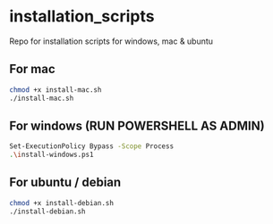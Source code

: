 # installation_scripts
Repo for installation scripts for windows, mac & ubuntu


## For mac
```bash
chmod +x install-mac.sh
./install-mac.sh
```

## For windows (RUN POWERSHELL AS ADMIN)
```bash
Set-ExecutionPolicy Bypass -Scope Process
.\install-windows.ps1
```


## For ubuntu / debian
```bash
chmod +x install-debian.sh
./install-debian.sh
```